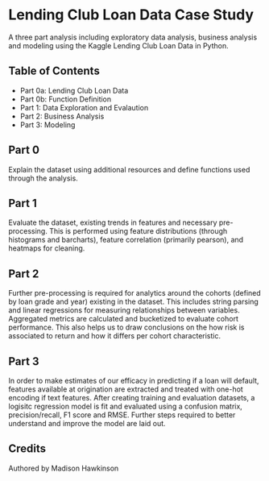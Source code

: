 # Lending Club Loan Data Case Study

A three part analysis including exploratory data analysis, business analysis and modeling using the Kaggle Lending Club Loan Data in Python.

## Table of Contents
* Part 0a: Lending Club Loan Data
* Part 0b: Function Definition
* Part 1: Data Exploration and Evalaution
* Part 2: Business Analysis
* Part 3: Modeling

## Part 0
Explain the dataset using additional resources and define functions used through the analysis.

## Part 1
Evaluate the dataset, existing trends in features and necessary pre-processing. This is performed using feature distributions (through histograms and barcharts), feature correlation (primarily pearson), and heatmaps for cleaning. 

## Part 2
Further pre-processing is required for analytics around the cohorts (defined by loan grade and year) existing in the dataset. This includes string parsing and linear regressions for measuring relationships between variables. Aggregated metrics are calculated and bucketized to evaluate cohort performance. This also helps us to draw conclusions on the how risk is associated to return and how it differs per cohort characteristic.

## Part 3
In order to make estimates of our efficacy in predicting if a loan will default, features available at origination are extracted and treated with one-hot encoding if text features. After creating training and evaluation datasets, a logisitc regression model is fit and evaluated using a confusion matrix, precision/recall, F1 score and RMSE. Further steps required to better understand and improve the model are laid out. 

## Credits
Authored by Madison Hawkinson
